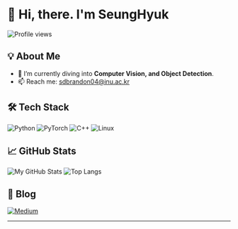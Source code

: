 # 👋 Hi, there. I'm SeungHyuk

![Profile views](https://komarev.com/ghpvc/?username=snwfldp)

## 💡 About Me

- 🔭 I’m currently diving into **Computer Vision, and Object Detection**.
- 📫 Reach me: [sdbrandon04@inu.ac.kr](mailto:sdbrandon04@inu.ac.kr)

## 🛠 Tech Stack

![Python](https://img.shields.io/badge/Python-3776AB?style=flat&logo=python&logoColor=white)
![PyTorch](https://img.shields.io/badge/PyTorch-EE4C2C?style=flat&logo=pytorch&logoColor=white)
![C++](https://img.shields.io/badge/C++-00599C?style=flat&logo=c%2B%2B&logoColor=white)
![Linux](https://img.shields.io/badge/Linux-FCC624?style=flat&logo=linux&logoColor=black)

## 📈 GitHub Stats

![My GitHub Stats](https://github-readme-stats.vercel.app/api?username=visiondev&show_icons=true&theme=default)
![Top Langs](https://github-readme-stats.vercel.app/api/top-langs/?username=visiondev&layout=compact)

## 📝 Blog

[![Medium](https://img.shields.io/badge/Medium-12100E?style=flat&logo=medium&logoColor=white)](https://medium.com/@sdbrandon0408)

---

